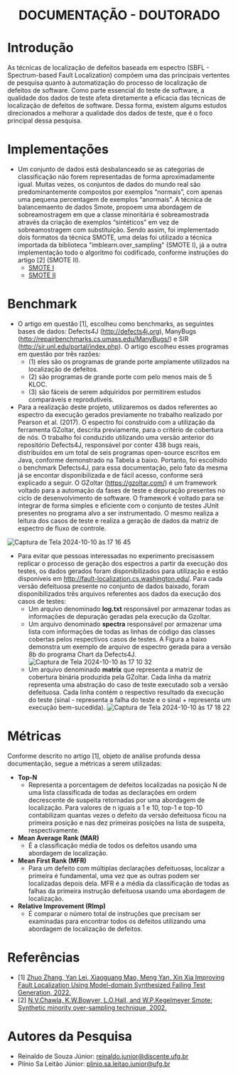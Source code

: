 <h1 align="center"> DOCUMENTAÇÃO - DOUTORADO </h1>

# Introdução
As técnicas de localização de defeitos baseada em espectro (SBFL - Spectrum-based Fault Localization) compõem uma das principais vertentes de pesquisa quanto à automatização do processo de localização de defeitos de software. Como parte essencial do teste de software, a qualidade dos dados de teste afeta diretamente a eficacia das técnicas de localização de defeitos de software. Dessa forma, existem algums estudos direcionados a melhorar a qualidade dos dados de teste, que é o foco principal dessa pesquisa.

# Implementações
- Um conjunto de dados está desbalanceado se as categorias de classificação não forem representadas de forma aproximadamente igual. Muitas vezes, os conjuntos de dados do mundo real são predominantemente compostos por exemplos “normais”, com apenas uma pequena percentagem de exemplos “anormais”. A técnica de balancemaento de dados Smote, propoem uma abordagem de sobreamostragem em que a classe minoritária é sobreamostrada através da criação de exemplos “sintéticos” em vez de sobreamostragem com substituição. Sendo assim, foi implementado dois formatos da técnica SMOTE, uma delas foi utilizado a técnica importada da biblioteca "imblearn.over_sampling" (SMOTE I), já a outra implementação todo o algoritmo foi codificado, conforme instruções do artigo [2] (SMOTE II).
  - [SMOTE I](https://github.com/Reinaldo-Jr-Dev/doutorado/blob/master/smote/smote-v1.py)
  - [SMOTE II](https://github.com/Reinaldo-Jr-Dev/doutorado/blob/master/smote/smote-v2.py)

# Benchmark
- O artigo em questão [1], escolheu como benchmarks, as seguintes bases de dados: Defects4J (http://defects4j.org), ManyBugs (http://repairbenchmarks.cs.umass.edu/ManyBugs/) e SIR (http://sir.unl.edu/portal/index.php). O artigo escolheu esses programas em questão por três razões:
  - (1) eles são os programas de grande porte amplamente utilizados na localização de defeitos.
  - (2) são programas de grande porte com pelo menos mais de 5 KLOC.
  - (3) são fáceis de serem adquiridos por permitirem estudos comparáveis e reprodutíveis.
- Para a realização deste projeto, utilizaremos os dados referentes ao espectro da execução gerados previamente no trabalho realizado por Pearson et al. (2017). O espectro foi construído com a utilização da ferramenta GZoltar, descrita previamente, para o critério de cobertura de nós. O trabalho foi conduzido utilizando uma versão anterior do repositório Defects4J, responsável por conter 438 bugs reais, distribuídos em um total de seis programas open-source escritos em Java, conforme demonstrado na Tabela a baixo. Portanto, foi escolhido o benchmark Defects4J, para essa documentação, pelo fato da mesma já se encontar disponibilizada e de fácil acesso, conforme será explicado a seguir. O GZoltar (https://gzoltar.com/) é um framework voltado para a automação da fases de teste e depuração presentes no ciclo de desenvolvimento de software. O framework é voltado para se integrar de forma simples e eficiente com o conjunto de testes JUnit presentes no programa alvo a ser instrumentado. O mesmo realiza a leitura dos casos de teste e realiza a geração de dados da matriz de espectro de fluxo de controle.
  
![Captura de Tela 2024-10-10 às 17 16 45](https://github.com/user-attachments/assets/4b031250-cac6-45b6-9bef-11f9f83c8b98)
- Para evitar que pessoas interessadas no experimento precisassem replicar o processo de geração dos espectros a partir da execução dos testes, os dados gerados foram disponibilizados para utilização e estão disponíveis em http://fault-localization.cs.washington.edu/. Para cada versão defeituosa presente no conjunto de dados baixado, foram disponibilizados três arquivos referentes aos dados da execução dos casos de testes:
  - Um arquivo denominado **log.txt** responsável por armazenar todas as informações de depuração geradas pela execução da Gzoltar.
  - Um arquivo denominado **spectra** responsável por armazenar uma lista com informações de todas as linhas de código das classes cobertas pelos respectivos casos de testes. A Figura a baixo demonstra um exemplo de arquivo de espectro gerada para a versão 8b do programa Chart da Defects4J.    
    ![Captura de Tela 2024-10-10 às 17 10 32](https://github.com/user-attachments/assets/e5e0e774-0c22-41f4-8cbe-0b5b00c044ff)    
  - Um arquivo denominado **matrix** que representa a matriz de cobertura binária produzida pela GZoltar. Cada linha da matriz representa uma abstração do caso de teste executado sob a versão defeituosa. Cada linha contém o respectivo resultado da execução do teste (sinal - representa a falha do teste e o sinal + representa um execução bem-sucedida).
![Captura de Tela 2024-10-10 às 17 18 22](https://github.com/user-attachments/assets/5afa3930-6bb1-438a-80e1-4d30d3af9b1c)


# Métricas
Conforme descrito no artigo [1], objeto de análise profunda dessa documentação, segue a métricas a serem utilizadas: 
- **Top-N**
  - Representa a porcentagem de defeitos localizadas na posição N de uma lista classificada de todas as declarações em ordem decrescente de suspeita retornadas por uma abordagem de localização. Para valores de n iguais a 1 e 10, top-1 e top-10 contabilizam quantas vezes o defeito da versão defeituosa ficou na primeira posição e nas dez primeiras posições na lista de suspeita, respectivamente.
- **Mean Average Rank (MAR)**
  - É a classificação média de todos os defeitos usando uma abordagem de localização.
- **Mean First Rank (MFR)**
  - Para um defeito com múltiplas declarações defeituosas, localizar a primeira é fundamental, uma vez que as outras podem ser localizadas depois dela. MFR é a média da classificação de todas as falhas da primeira instrução defeituosa usando uma abordagem de localização.
- **Relative Improvement (RImp)**
  - É comparar o número total de instruções que precisam ser examinadas para encontrar todos os defeitos utilizando uma abordagem de localização de defeitos.

# Referências
- [1] [Zhuo Zhang, Yan Lei, Xiaoguang Mao, Meng Yan, Xin Xia Improving Fault Localization Using Model-domain Synthesized Failing Test Generation, 2022.](https://github.com/Reinaldo-Jr-Dev/doutorado/blob/master/artigos/IEEE-Improving_Fault_Localization_Using_Model-domain_Synthesized_Failing_Test_Generation.pdf)
- [2] [N.V.Chawla, K.W.Bowyer, L.O.Hall, and W.P.Kegelmeyer Smote: Synthetic minority over-sampling technique, 2002.](https://github.com/Reinaldo-Jr-Dev/doutorado/blob/master/artigos/SMOTE-Synthetic%20Minority%20Over-sampling%20Technique.pdf) 

# Autores da Pesquisa
- Reinaldo de Souza Júnior: reinaldo.junior@discente.ufg.br
- Plínio Sa Leitão Júnior: plinio.sa.leitao.junior@ufg.br
